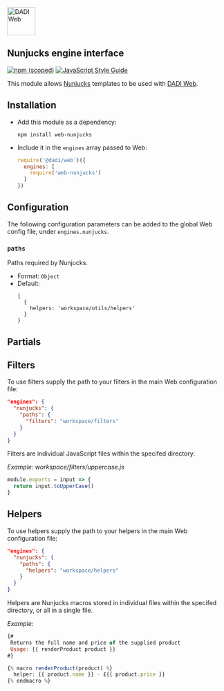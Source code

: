 <img src="https://edge.network/assets/products/dadi-web-full.png" alt="DADI Web" height="65"/>

## Nunjucks engine interface

[![npm (scoped)](https://img.shields.io/npm/v/jimlambie/web-nunjucks.svg?maxAge=10800&style=flat-square)](https://www.npmjs.com/package/jimlambie/web-nunjucks)
[![JavaScript Style Guide](https://img.shields.io/badge/code%20style-standard-brightgreen.svg?style=flat-square)](http://standardjs.com/)

This module allows [Nunjucks](https://mozilla.github.io/nunjucks/) templates to be used with [DADI Web](https://github.com/dadi/web).

## Installation

- Add this module as a dependency:

   ```
   npm install web-nunjucks
   ```

- Include it in the `engines` array passed to Web:

   ```js
   require('@dadi/web')({
     engines: [
       require('web-nunjucks')
     ]
   })
   ```

## Configuration

The following configuration parameters can be added to the global Web config file, under `engines.nunjucks`.

### `paths`

Paths required by Nunjucks.

- Format: `Object`
- Default:
   ```
   {
     {
       helpers: 'workspace/utils/helpers'
     }
   }
   ```

## Partials


## Filters

To use filters supply the path to your filters in the main Web configuration file:

```json
"engines": {
  "nunjucks": {
    "paths": {
      "filters": "workspace/filters"
    }
  }
}
```

Filters are individual JavaScript files within the specifed directory:

*Example: workspace/filters/uppercase.js*

```js
module.exports = input => {
  return input.toUpperCase()
}
```

## Helpers

To use helpers supply the path to your helpers in the main Web configuration file:

```json
"engines": {
  "nunjucks": {
    "paths": {
      "helpers": "workspace/helpers"
    }
  }
}
```

Helpers are Nunjucks macros stored in individual files within the specifed directory, or all in a single file.

*Example:*

```js
{#
 Returns the full name and price of the supplied product
 Usage: {{ renderProduct product }}
#}

{% macro renderProduct(product) %}
  helper: {{ product.name }} - £{{ product.price }}
{% endmacro %}
```
